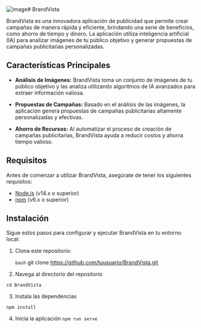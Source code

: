 ![image](https://github.com/jeffHQ/BrandFront/assets/103541640/96e9e549-f258-4055-9b88-00a96b258bf3)# BrandVista

BrandVista es una innovadora aplicación de publicidad que permite crear campañas de manera rápida y eficiente, brindando una serie de beneficios, como ahorro de tiempo y dinero. La aplicación utiliza inteligencia artificial (IA) para analizar imágenes de tu público objetivo y generar propuestas de campañas publicitarias personalizadas.

## Características Principales

- **Análisis de Imágenes:** BrandVista toma un conjunto de imágenes de tu público objetivo y las analiza utilizando algoritmos de IA avanzados para extraer información valiosa.

- **Propuestas de Campañas:** Basado en el análisis de las imágenes, la aplicación genera propuestas de campañas publicitarias altamente personalizadas y efectivas.

- **Ahorro de Recursos:** Al automatizar el proceso de creación de campañas publicitarias, BrandVista ayuda a reducir costos y ahorra tiempo valioso.

## Requisitos

Antes de comenzar a utilizar BrandVista, asegúrate de tener los siguientes requisitos:

- [Node.js](https://nodejs.org/) (v14.x o superior)
- [npm](https://www.npmjs.com/) (v6.x o superior)

## Instalación

Sigue estos pasos para configurar y ejecutar BrandVista en tu entorno local:

1. Clona este repositorio:

   ```bash```
   git clone https://github.com/tuusuario/BrandVista.git

2. Navega al directorio del repositorio
  
  ```cd BrandVista```

3. Instala las dependencias

  ```npm install```

4. Inicia la aplicación 
  ```npm run serve```





